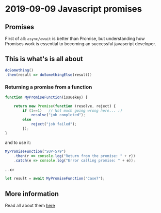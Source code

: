 # 2019-09-09 Javascript promises

## Promises

First of all: ```async/await``` is better than Promise, but understanding how Promises work is essential to becoming an successful javascript developer.

## This is what's is all about

```javascript
doSomething()
.then(result => doSomethingElse(result))
```

### Returning a promise from a function

```javascript
function MyPromiseFunction(issuekey) {

    return new Promise(function (resolve, reject) {
        if (1==1)   // Not much going wrong here... :)
            resolve("job completed");
        else
            reject("job failed");
        });
}
```

and to use it:

```javascript
MyPromiseFunction("SUP-579")
    .then(r => console.log("Return from the promise: " + r))
    .catch(e => console.log("Error calling promise: " + e));
```

... or

```javascript
let result = await MyPromiseFunction("Case7");
```

## More information

Read all about them [here](https://developer.mozilla.org/en-US/docs/Web/JavaScript/Guide/Using_promises)
